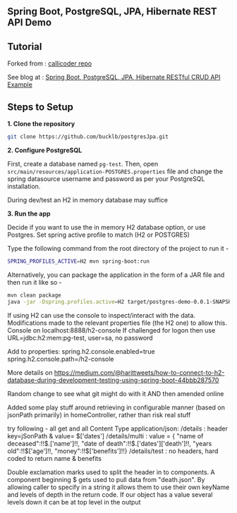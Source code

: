 ## Spring Boot, PostgreSQL, JPA, Hibernate REST API Demo

## Tutorial

Forked from :
[callicoder repo](https://github.com/callicoder/spring-boot-postgresql-jpa-hibernate-rest-api-demo.git)

See blog at :
[Spring Boot, PostgreSQL, JPA, Hibernate RESTful CRUD API Example](https://www.callicoder.com/spring-boot-jpa-hibernate-postgresql-restful-crud-api-example/)

## Steps to Setup

**1. Clone the repository**

```bash
git clone https://github.com/bucklb/postgresJpa.git
```

**2. Configure PostgreSQL**

First, create a database named `pg-test`. Then, open `src/main/resources/application-POSTGRES.properties` file and change the spring datasource username and password as per your PostgreSQL installation.

During dev/test an H2 in memory database may suffice

**3. Run the app**

Decide if you want to use the in memory H2 database option, or use Postgres.  Set spring active profile to match (H2 or POSTGRES)

Type the following command from the root directory of the project to run it -

```bash
SPRING_PROFILES_ACTIVE=H2 mvn spring-boot:run
```

Alternatively, you can package the application in the form of a JAR file and then run it like so -

```bash
mvn clean package
java -jar -Dspring.profiles.active=H2 target/postgres-demo-0.0.1-SNAPSHOT.jar
```


If using H2 can use the console to inspect/interact with the data.  Modifications made to the relevant properties file (the H2 one) to allow this.  
Console on localhost:8888/h2-console
If challenged for logon then use URL=jdbc:h2:mem:pg-test, user=sa, no password

Add to properties:
spring.h2.console.enabled=true
spring.h2.console.path=/h2-console

More details on 
https://medium.com/@harittweets/how-to-connect-to-h2-database-during-development-testing-using-spring-boot-44bbb287570


Random change
to see what git might do
with it  AND then amended online




Added some play stuff around retrieving in configurable manner (based on jsonPath primarily) in homeController, rather than risk real stuff

try following - all get and all Content Type application/json:
  /details       : header key=jSonPath & value= $['dates']
  /details/multi : value = { "name of deceased":!!$.['name']!!, "date of death":!!$.['dates']['death']!!, "years old":!!$['age']!!, "money":!!$['benefits']!!}
  /details/test  : no headers, hard coded to return name & benefits

Double exclamation marks used to split the header in to components.  A component beginning $ gets used to pull data from "death.json".  By allowing caller to specify in a string it allows them to use their own keyName and levels of depth in the return code.  If our object has a value several levels down it can be at top level in the output






